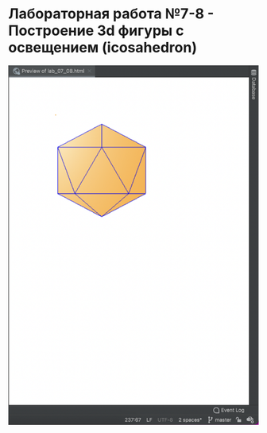 # Лабораторная работа №7-8 - Построение 3d фигуры с освещением (icosahedron)

![Демонстрация работы](https://github.com/Prosto-Fil/cu_lab_07_08/blob/main/lab_07_08.png)
